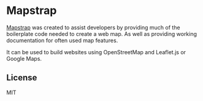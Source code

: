 Mapstrap
=========


[Mapstrap](http://Mapstrap.com/) was created to assist developers by providing much of the boilerplate code needed to create a web map. As well as providing working documentation for often used map features.

It can be used to build websites using OpenStreetMap and Leaflet.js or Google Maps.

License
----
MIT
